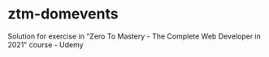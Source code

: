 # ztm-domevents
Solution for exercise in "Zero To Mastery - The Complete Web Developer in 2021" course - Udemy
